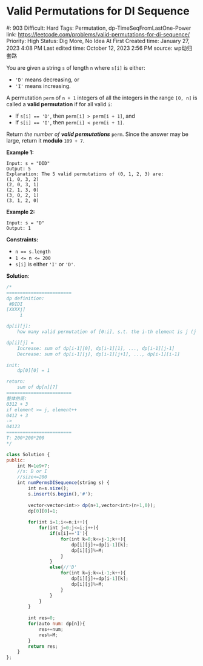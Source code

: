 # Valid Permutations for DI Sequence

#: 903
Difficult: Hard
Tags: Permutation, dp-TimeSeqFromLastOne-Power
link: https://leetcode.com/problems/valid-permutations-for-di-sequence/
Priority: High
Status: Dig More, No Idea At First
Created time: January 27, 2023 4:08 PM
Last edited time: October 12, 2023 2:56 PM
source: wp动归套路

You are given a string `s` of length `n` where `s[i]` is either:

- `'D'` means decreasing, or
- `'I'` means increasing.

A permutation `perm` of `n + 1` integers of all the integers in the range `[0, n]` is called a **valid permutation** if for all valid `i`:

- If `s[i] == 'D'`, then `perm[i] > perm[i + 1]`, and
- If `s[i] == 'I'`, then `perm[i] < perm[i + 1]`.

Return *the number of **valid permutations*** `perm`. Since the answer may be large, return it **modulo** `109 + 7`.

**Example 1:**

```
Input: s = "DID"
Output: 5
Explanation: The 5 valid permutations of (0, 1, 2, 3) are:
(1, 0, 3, 2)
(2, 0, 3, 1)
(2, 1, 3, 0)
(3, 0, 2, 1)
(3, 1, 2, 0)

```

**Example 2:**

```
Input: s = "D"
Output: 1

```

**Constraints:**

- `n == s.length`
- `1 <= n <= 200`
- `s[i]` is either `'I'` or `'D'`.

**Solution**:

```jsx
/*
========================
dp definition:
 #DIDI
[XXXXj]
     i

dp[i][j]: 
	how many valid permutation of [0:i], s.t. the i-th element is j (j in the range of [0:i])

dp[i][j] = 
	Increase: sum of dp[i-1][0], dp[i-1][1], ..., dp[i-1][j-1]
	Decrease: sum of dp[i-1][j], dp[i-1][j+1], ..., dp[i-1][i-1]

init:
	dp[0][0] = 1

return:
	sum of dp[n][?]
========================
整体抬高:
0312 + 3 
if element >= j, element++
0412 + 3
->
04123
========================
T: 200*200*200
*/

class Solution {
public:
    int M=1e9+7;
    //s: D or I
    //size<=200
    int numPermsDISequence(string s) {
        int n=s.size();
        s.insert(s.begin(),'#');
        
        vector<vector<int>> dp(n+1,vector<int>(n+1,0));
        dp[0][0]=1;
        
        for(int i=1;i<=n;i++){
            for(int j=0;j<=i;j++){
                if(s[i]=='I'){
                    for(int k=0;k<=j-1;k++){
                        dp[i][j]+=dp[i-1][k];
                        dp[i][j]%=M;
                    }
                }
                else{//'D'
                    for(int k=j;k<=i-1;k++){
                        dp[i][j]+=dp[i-1][k];
                        dp[i][j]%=M;
                    }
                }
            }
        }
        
        int res=0;
        for(auto num: dp[n]){
            res+=num;
            res%=M;
        }
        return res;
    }
};
```